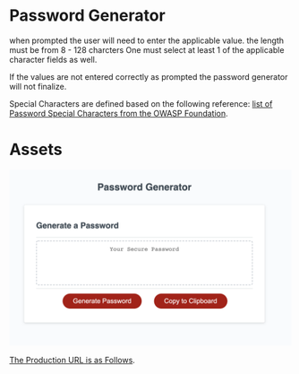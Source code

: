 # Password Generator

when prompted the user will need to enter the applicable value. 
the length must be from 8 - 128 charcters
One must select at least 1 of the applicable character fields as well. 

If the values are not entered correctly as prompted the password generator will not finalize.

Special Characters are defined based on the following reference:  [list of Password Special Characters from the OWASP Foundation](https://www.owasp.org/index.php/Password_special_characters).


# Assets

![The following link shows an example of what the site should look like](./assets/PW_Generator_Example_view.png)


[The Production URL is as Follows](https://romer0-c.github.io/Password_generator/).
